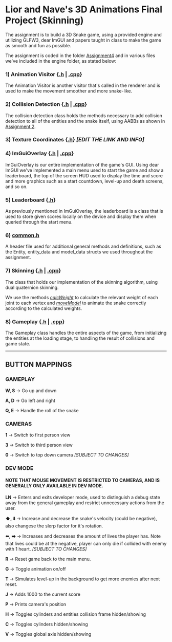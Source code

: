# Lior and Nave's 3D Animations Final Project (Skinning)

The assignment is to build a 3D Snake game, using a provided engine and utilizing GLFW3, dear ImGUI and papers taught in class to make the game as smooth and fun as possible.

The assignment is coded in the folder [Assignment4](https://github.com/ThatGuyVanquish/3DAnimations_FP/tree/master/tutorial/Assignment4) and in various files we've included in the engine folder, as stated below:   

### 1) Animation Visitor {[.h](https://github.com/ThatGuyVanquish/3DAnimations_FP/blob/master/engine/AnimationVisitor.h) | [.cpp](https://github.com/ThatGuyVanquish/3DAnimations_FP/tree/master/tutorial/Assignment4)}

The Animation Visitor is another visitor that's called in the renderer and is used to make the movement smoother and more snake-like.

### 2) Collision Detection {[.h](https://github.com/ThatGuyVanquish/3DAnimations_FP/blob/master/engine/CollisionDetection.h) | [.cpp](https://github.com/ThatGuyVanquish/3DAnimations_FP/blob/master/engine/CollisionDetection.cpp)}

The collision detection class holds the methods necessary to add collision detection to all of the entities and the snake itself, using AABBs as shown in [Assignment 2](https://github.com/ThatGuyVanquish/3DAnimation_AS2).

### 3) Texture Coordinates {[.h](https://github.com/ThatGuyVanquish/3DAnimations_FP/commit/0527a70182d75e1218bcfa4bbec3c98109029901#diff-5094cf97a15dd0544aa388bd12ba949e15f0b6672d2e31a6a590549fbbef06bd)} *[EDIT THE LINK AND INFO]*

### 4) ImGuiOverlay {[.h](https://github.com/ThatGuyVanquish/3DAnimations_FP/blob/master/engine/ImGuiOverlay.h) | [.cpp](https://github.com/ThatGuyVanquish/3DAnimations_FP/blob/master/engine/ImGuiOverlay.cpp)}

ImGuiOverlay is our entire implementation of the game's GUI. Using dear ImGUI we've implemented a main menu used to start the game and show a leaderboard, the top of the screen HUD used to display the time and score and more graphics such as a start countdown, level-up and death screens, and so on.

### 5) Leaderboard {[.h](https://github.com/ThatGuyVanquish/3DAnimations_FP/blob/master/engine/Leaderboard.h)}

As previously mentioned in ImGuiOverlay, the leaderboard is a class that is used to store given scores locally on the device and display them when queried through the start menu.

### 6) [common.h](https://github.com/ThatGuyVanquish/3DAnimations_FP/blob/master/engine/common.h)

A header file used for additional general methods and definitions, such as the Entity, entity_data and model_data structs we used throughout the assignment.

### 7) Skinning {[.h](https://github.com/ThatGuyVanquish/3DAnimations_FP/blob/master/engine/Skinning.h) | [.cpp](https://github.com/ThatGuyVanquish/3DAnimations_FP/blob/master/engine/Skinning.cpp)}

The class that holds our implementation of the skinning algorithm, using dual quaternion skinning.

We use the methods [*calcWeight*](https://github.com/ThatGuyVanquish/3DAnimations_FP/blob/4414a87e9a48c9914e475d7511bb5d9238d89111/engine/Skinning.cpp#L86) to calculate the relevant weight of each joint to each vertex and [*moveModel*](https://github.com/ThatGuyVanquish/3DAnimations_FP/blob/4414a87e9a48c9914e475d7511bb5d9238d89111/engine/Skinning.cpp#L115) to animate the snake correctly according to the calculated weights.

### 8) Gameplay {[.h](https://github.com/ThatGuyVanquish/3DAnimations_FP/blob/master/engine/Gameplay.h) | [.cpp](https://github.com/ThatGuyVanquish/3DAnimations_FP/blob/master/engine/Gameplay.cpp)}

The Gameplay class handles the entire aspects of the game, from initializing the entities at the loading stage, to handling the result of collisions and game state.

***************************
## BUTTON MAPPINGS

### GAMEPLAY
**W, S** -> Go up and down

**A, D** -> Go left and right

**Q, E** -> Handle the roll of the snake

### CAMERAS
**1** -> Switch to first person view

**3** -> Switch to third person view

**0** -> Switch to top down camera *[SUBJECT TO CHANGES]*

### DEV MODE
#### NOTE THAT MOUSE MOVEMENT IS RESTRICTED TO CAMERAS, AND IS GENERALLY ONLY AVAILABLE IN DEV MODE.

**LN** -> Enters and exits developer mode, used to distinguish a debug state away from the general gameplay and restrict unnecessary actions from the user.

**:arrow_up:, :arrow_down:** -> Increase and decrease the snake's velocity (could be negative), also changese the slerp factor for it's rotation.

**:arrow_left:, :arrow_right:** -> Increases and decreases the amount of lives the player has. Note that lives could be at the negative, player can only die if collided with enemy with 1 heart. *[SUBJECT TO CHANGES]*

**R** -> Reset game back to the main menu.

**G** -> Toggle animation on/off

**T** -> Simulates level-up in the background to get more enemies after next reset.

**J** -> Adds 1000 to the current score

**P** -> Prints camera's position

**H** -> Toggles cylinders and entities collision frame hidden/showing

**C** -> Toggles cylinders hidden/showing

**V** -> Toggles global axis hidden/showing
